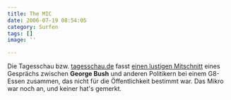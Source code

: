 ```yaml
---
title: The MIC
date: 2006-07-19 08:54:05
category: Surfen
tags: []
image: ''

---
```


Die Tagesschau bzw. [tagesschau.de](http://www.tagesschau.de) fasst [einen lustigen Mitschnitt](http://www.tagesschau.de/aktuell/meldungen/0,1185,OID5729384_TYP6_THE_NAV_REF_BAB,00.html) eines Gesprächs zwischen **George Bush** und anderen Politikern bei einem G8-Essen zusammen, das nicht für die Öffentlichkeit bestimmt war. Das Mikro war noch an, und keiner hat's gemerkt.

